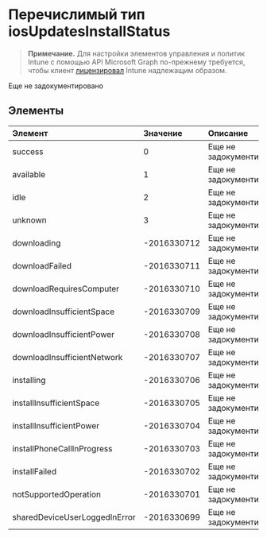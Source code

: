 # <a name="iosupdatesinstallstatus-enum-type"></a>Перечислимый тип iosUpdatesInstallStatus

> **Примечание.** Для настройки элементов управления и политик Intune с помощью API Microsoft Graph по-прежнему требуется, чтобы клиент [лицензировал](https://go.microsoft.com/fwlink/?linkid=839381) Intune надлежащим образом.

Еще не задокументировано
## <a name="members"></a>Элементы
|Элемент|Значение|Описание|
|:---|:---|:---|
|success|0|Еще не задокументировано|
|available|1|Еще не задокументировано|
|idle|2|Еще не задокументировано|
|unknown|3|Еще не задокументировано|
|downloading|-2016330712|Еще не задокументировано|
|downloadFailed|-2016330711|Еще не задокументировано|
|downloadRequiresComputer|-2016330710|Еще не задокументировано|
|downloadInsufficientSpace|-2016330709|Еще не задокументировано|
|downloadInsufficientPower|-2016330708|Еще не задокументировано|
|downloadInsufficientNetwork|-2016330707|Еще не задокументировано|
|installing|-2016330706|Еще не задокументировано|
|installInsufficientSpace|-2016330705|Еще не задокументировано|
|installInsufficientPower|-2016330704|Еще не задокументировано|
|installPhoneCallInProgress|-2016330703|Еще не задокументировано|
|installFailed|-2016330702|Еще не задокументировано|
|notSupportedOperation|-2016330701|Еще не задокументировано|
|sharedDeviceUserLoggedInError|-2016330699|Еще не задокументировано|









